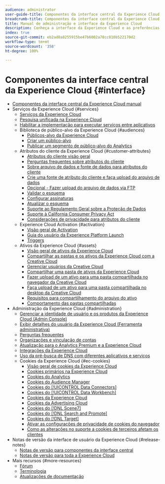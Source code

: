 ```yaml
---
audience: administrator
user-guide-title: Componentes da interface central da Experience Cloud
breadcrumb-title: Componentes da interface central da Experience Cloud
title: Manual de administração e interface da Experience Cloud
description: Conheça a interface da Experience Cloud e as preferências da conta de usuário. Saiba como pesquisar objetos comerciais e gerenciar usuários e produtos. Configure os Atributos do cliente, a Biblioteca de público-alvo, os cookies e o compartilhe Ativos da Experience Cloud.
index: true
source-git-commit: eb2ad8a8255915be47b6002a78cc810b522170d2
workflow-type: tm+mt
source-wordcount: '358'
ht-degree: 100%

---
```



# Componentes da interface central da Experience Cloud {#interface}

+ [Componentes da interface central da Experience Cloud manual](experience-cloud.md)
+ Serviços da Experience Cloud {#services}
   + [Serviços da Experience Cloud](core-services-landing.md)
   + [Pesquisa unificada na Experience Cloud](search-experience-cloud.md)
   + [Habilitar a implementação para executar serviços entre aplicativos](core-services.md)
   + Biblioteca de público-alvo da Experience Cloud {#audiences}
      + [Públicos-alvo da Experience Cloud](audience-library.md)
      + [Criar um público-alvo](t-audience-create.md)
      + [Publicar um segmento de público-alvo do Analytics](t-publish-audience-segment.md)
   + Atributos do cliente da Experience Cloud {#customer-attributes}
      + [Atributos do cliente visão geral](attributes.md)
      + [Perguntas frequentes sobre atributos do cliente](faq-crs.md)
      + [Sobre arquivo de dados e fonte de dados para atributos do cliente](crs-data-file.md)
      + [Crie uma fonte de atributo do cliente e faça upload do arquivo de dados](t-crs-usecase.md)
      + [Opcional - Fazer upload do arquivo de dados via FTP](t-upload-attributes-ftp.md)
      + [Validar o esquema](validate-schema.md)
      + [Configurar assinaturas](subscription.md)
      + [Atualizar o esquema](t-update-schema.md)
      + [Suporte ao Regulamento Geral sobre a Proteção de Dados](gdpr.md)
      + [Suporte à California Consumer Privacy Act](ccpa.md)
      + [Considerações de privacidade para atributos do cliente](privacy-mac.md)
   + Experience Cloud Activation {#activation}
      + [Visão geral de Activation](activation.md)
      + [Guia do usuário da Experience Platform Launch](https://experienceleague.adobe.com/docs/experience-platform/tags/home.html?lang=pt-BR)
      + [Triggers](triggers.md)
   + Ativos da Experience Cloud {#assets}
      + [Visão geral de ativos da Experience Cloud](experience-cloud-assets.md)
      + [Compartilhar as pastas e os ativos da Experience Cloud com a Creative Cloud](creative-cloud.md)
      + [Gerenciar usuários da Creative Cloud](t-admin-add-cc-user.md)
      + [Compartilhar uma pasta de ativos da Experience Cloud](t-share-creative-cloud.md)
      + [Fazer upload de um ativo para uma pasta compartilhada no navegador da Creative Cloud](t-upload-asset-cc.md)
      + [Faça upload de um ativo para uma pasta compartilhada no desktop da Creative Cloud](t-cc-asset-upload-thor.md)
      + [Requisitos para compartilhamento do arquivo do ativo](assets-file-reqs.md)
      + [Comportamento das pastas compartilhadas](asset-behavior.md)
+ Administração da Experience Cloud {#administration}
   + [Gerenciar a identidade de usuário e os produtos da Experience Cloud (Admin Console)](admin-getting-started.md)
   + [Exibir detalhes do usuário da Experience Cloud (Ferramenta administrativa)](admin-tool-experience-cloud.md)
   + [Perguntas frequentes](faq.md)
   + [Organizações e vinculação de contas](organizations.md)
   + [Atualização para o Analytics Premium e a Experience Cloud](upgrade-to-analytics-premium.md)
   + [Integrações da Experience Cloud](marketing-cloud-integrations.md)
   + [Uso da pré-busca de DNS com diferentes aplicativos e serviços](dns-prefetch.md)
   + Cookies da Experience Cloud {#ec-cookies}
      + [Visão geral de cookies da Experience Cloud](cookies-privacy.md)
      + [Cookies primários na Experience Cloud](cookies-first-party.md)
      + [Cookies do Analytics](cookies-analytics.md)
      + [Cookies do Audience Manager](cookies-am.md)
      + [Cookies do [!UICONTROL Data Connectors]](cookies-dc.md)
      + [Cookies do [!UICONTROL Data Workbench]](cookies-insight.md)
      + [Cookies da Experience Cloud](cookies-mc.md)
      + [Cookies da Advertising Cloud](cookies-advertising-cloud.md)
      + [Cookies do [!DNL Scene7]](cookies-s7.md)
      + [Cookies do [!DNL Search and Promote]](cookies-snp.md)
      + [Cookies do [!DNL Target]](cookies-target.md)
      + [Ativar as configurações de privacidade de cookies do navegador](browser-cookie-settings.md)
      + [Como as alterações no suporte a cookies de terceiros afetam os clientes](cookies-thirdparty.md)
+ Notas de versão da interface de usuário da Experience Cloud {#release-notes}
   + [Notas de versão para componentes da interface central](release-notes.md)
   + [Notas de versão para toda a Experience Cloud](https://experienceleague.adobe.com/docs/release-notes/experience-cloud/current.html?lang=pt-BR)
+ Mais recursos {#more-resources}
   + [Fórum](https://experienceleaguecommunities.adobe.com/)
   + [Terminologia](terms.md)
   + [Atualizações de documentação](doc-updates.md)
